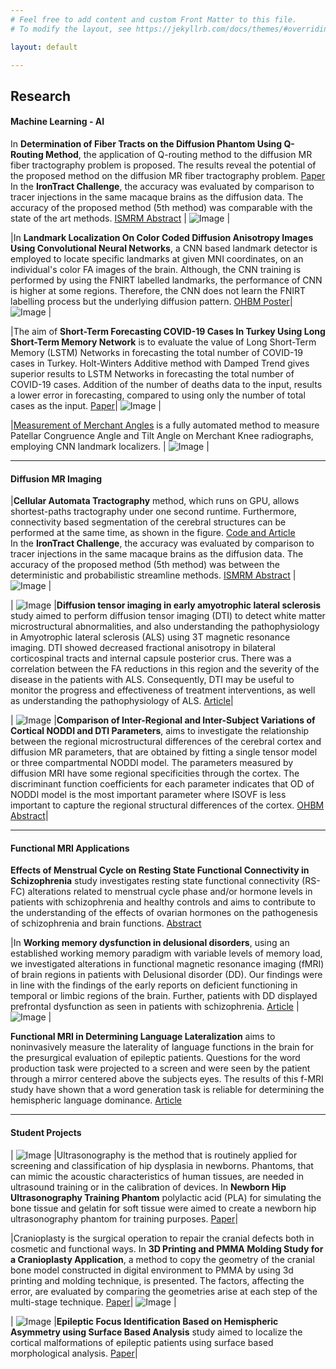 ```yaml
---
# Feel free to add content and custom Front Matter to this file.
# To modify the layout, see https://jekyllrb.com/docs/themes/#overriding-theme-defaults

layout: default

---
```

## Research

#### Machine Learning - AI

In **Determination of Fiber Tracts on the Diffusion Phantom Using Q-Routing Method**, the application of Q-routing method to the diffusion MR fiber tractography problem is proposed. The results reveal the potential of the proposed method on the diffusion MR fiber tractography problem. [Paper](https://ieeexplore.ieee.org/document/9299310) <br> In the **IronTract Challenge**, the accuracy was evaluated by comparison to tracer injections in the same macaque brains as the diffusion data. The accuracy of the proposed method (5th method) was comparable with the state of the art methods. [ISMRM Abstract](/docs/challenge_ISMRM_final.pdf) | ![Image](/img/catractography-fig9.jpg) |

|In **Landmark Localization On Color Coded Diffusion Anisotropy Images Using Convolutional Neural Networks**, a CNN based landmark detector is employed to locate specific landmarks at given MNI coordinates, on an individual's color FA images of the brain. Although, the CNN training is performed by using the FNIRT labelled landmarks, the performance of CNN is higher at some regions. Therefore, the CNN does not learn the FNIRT labelling process but the underlying diffusion pattern. [OHBM Poster](/docs/T219_Yetkin.pdf)| ![Image](/img/figlmrk.png) |

|The aim of **Short-Term Forecasting COVID-19 Cases In Turkey Using Long Short-Term Memory Network** is to evaluate the value of Long Short-Term Memory (LSTM) Networks in forecasting the total number of COVID-19 cases in Turkey. Holt-Winters Additive method with Damped Trend gives superior results to LSTM Networks in forecasting the total number of COVID-19 cases. Addition of the number of deaths data to the input, results a lower error in forecasting, compared to using only the number of total cases as the input. [Paper](https://ieeexplore.ieee.org/document/9299235)| ![Image](/img/covid.PNG) |

|[Measurement of Merchant Angles](https://drive.google.com/file/d/10PoyChem-OduniI0AVLBPeHN3sHg_DI1/view?usp=sharing) is a fully automated method to measure Patellar Congruence Angle and Tilt Angle on Merchant Knee radiographs, employing CNN landmark localizers. | ![Image](/img/MerchantUI.PNG) |

***

#### Diffusion MR Imaging

|**Cellular Automata Tractography** method, which runs on GPU, allows shortest-paths tractography under one second runtime. Furthermore, connectivity based segmentation of the cerebral structures can be performed at the same time, as shown in the figure. [Code and Article](https://github.com/andachamamci/CATractography) <br> In the **IronTract Challenge**, the accuracy was evaluated by comparison to tracer injections in the same macaque brains as the diffusion data. The accuracy of the proposed method (5th method) was between the deterministic and probabilistic streamline methods. [ISMRM Abstract](/docs/challenge_ISMRM_final.pdf) | ![Image](/img/catractography-fig9.jpg) |

| ![Image](/img/figals.png) |**Diffusion tensor imaging in early amyotrophic lateral sclerosis** study aimed to perform diffusion tensor imaging (DTI) to detect white matter microstructural abnormalities, and also understanding the pathophysiology in Amyotrophic lateral sclerosis (ALS) using 3T magnetic resonance imaging. DTI showed decreased fractional anisotropy in bilateral corticospinal tracts and internal capsule posterior crus. There was a correlation between the FA reductions in this region and the severity of the disease in the patients with ALS. Consequently, DTI may be useful to monitor the progress and effectiveness of treatment interventions, as well as understanding the pathophysiology of ALS. [Article](/docs/dti-als.pdf)|

| ![Image](/img/fignoddi.png) |**Comparison of Inter-Regional and Inter-Subject Variations of Cortical NODDI and DTI Parameters**, aims to investigate the relationship between the regional microstructural differences of the cerebral cortex and diffusion MR parameters, that are obtained by fitting a single tensor model or three compartmental NODDI model. The parameters measured by diffusion MRI have some regional specificities through the cortex. The discriminant function coefficients for each parameter indicates that OD of NODDI model is the most important parameter where ISOVF is less important to capture the regional structural differences of the cortex. [OHBM Abstract](/docs/OHBM-NODDI.pdf)|

***

#### Functional MRI Applications

**Effects of Menstrual Cycle on Resting State Functional Connectivity in Schizophrenia** study investigates resting state functional connectivity (RS-FC) alterations related to menstrual cycle phase and/or hormone levels in patients with schizophrenia and healthy controls and aims to contribute to the understanding of the effects of ovarian hormones on the pathogenesis of schizophrenia and brain functions. [Abstract](https://academic.oup.com/schizophreniabulletin/article/46/Supplement_1/S284/5839513)

|In **Working memory dysfunction in delusional disorders**, using an established working memory paradigm with variable levels of memory load, we investigated alterations in functional magnetic resonance imaging (fMRI) of brain regions in patients with Delusional disorder (DD). Our findings were in line with the findings of the early reports on deficient functioning in temporal or limbic regions of the brain. Further, patients with DD displayed prefrontal dysfunction as seen in patients with schizophrenia. [Article](https://www.sciencedirect.com/science/article/abs/pii/S0022395614001356) | ![Image](/img/figdd.png) |

**Functional MRI in Determining Language Lateralization** aims to noninvasively measure the laterality of language functions in the brain for the presurgical evaluation of epileptic patients. Questions for the word production task were projected to a screen and were seen by the patient through a mirror centered above the subjects eyes. The results of this f-MRI study have shown that a word generation task is reliable for determining the hemispheric language dominance. [Article](https://jag.journalagent.com/tjn/pdfs/TJN_13_1_27_32.pdf) 

***

#### Student Projects

| ![Image](/img/usphantom.png) |Ultrasonography is the method that is routinely applied for screening and classification of hip dysplasia in newborns. Phantoms, that can mimic the acoustic characteristics of human tissues, are needed in ultrasound training or in the calibration of devices. In **Newborn Hip Ultrasonography Training Phantom** polylactic acid (PLA) for simulating the bone tissue and gelatin for soft tissue were aimed to create a newborn hip ultrasonography phantom for training purposes. [Paper](https://ieeexplore.ieee.org/document/8479276)|

|Cranioplasty is the surgical operation to repair the cranial defects both in cosmetic and functional ways. In **3D Printing and PMMA Molding Study for a Cranioplasty Application**, a method to copy the geometry of the cranial bone model constructed in digital environment to PMMA by using 3d printing and molding technique, is presented. The factors, affecting the error, are evaluated by comparing the geometries arise at each step of the multi-stage technique. [Paper](/docs/049_cranioplasty.pdf)| ![Image](/img/cranioplasty.png) |

| ![Image](/img/figepi.png) |**Epileptic Focus Identification Based on Hemispheric Asymmetry using Surface Based Analysis** study aimed to localize the cortical malformations of epileptic patients using surface based morphological analysis. [Paper](https://ieeexplore.ieee.org/document/7374607)|

